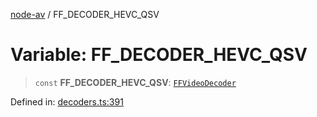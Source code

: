 [node-av](../globals.md) / FF\_DECODER\_HEVC\_QSV

# Variable: FF\_DECODER\_HEVC\_QSV

> `const` **FF\_DECODER\_HEVC\_QSV**: [`FFVideoDecoder`](../type-aliases/FFVideoDecoder.md)

Defined in: [decoders.ts:391](https://github.com/seydx/av/blob/f8631fc881b394300b1479f511d55cf1c370a87f/src/constants/decoders.ts#L391)
